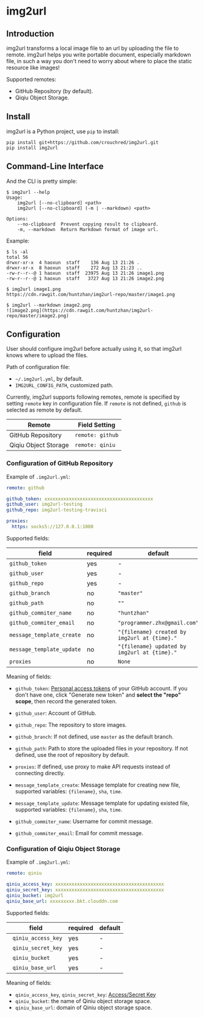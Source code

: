 # img2url

## Introduction 

img2url transforms a local image file to an url by uploading the file to remote. img2url helps you write portable document, especially markdown file, in such a way you don't need to worry about where to place the static resource like images!

Supported remotes:

* GitHub Repository (by default).
* Qiqiu Object Storage.

## Install

img2url is a Python project, use `pip` to install:

```
pip install git+https://github.com/crouchred/img2url.git
pip install img2url

```

## Command-Line Interface

And the CLI is pretty simple:

```
$ img2url --help 
Usage:
    img2url [--no-clipboard] <path>
    img2url [--no-clipboard] (-m | --markdown) <path>

Options:
    --no-clipboard  Prevent copying result to clipboard.
    -m, --markdown  Return Markdown format of image url.
```

Example:

```
$ ls -al
total 56
drwxr-xr-x  4 haoxun  staff    136 Aug 13 21:26 .
drwxr-xr-x  8 haoxun  staff    272 Aug 13 21:23 ..
-rw-r--r--@ 1 haoxun  staff  23975 Aug 13 21:26 image1.png
-rw-r--r--@ 1 haoxun  staff   3727 Aug 13 21:26 image2.png

$ img2url image1.png 
https://cdn.rawgit.com/huntzhan/img2url-repo/master/image1.png

$ img2url --markdown image2.png 
![image2.png](https://cdn.rawgit.com/huntzhan/img2url-repo/master/image2.png)
```

## Configuration

User should configure img2url before actually using it, so that img2url knows where to upload the files.

Path of configuration file:

* `~/.img2url.yml`, by default.
* `IMG2URL_CONFIG_PATH`, customized path.

Currently, img2url supports following remotes, remote is specified by setting `remote` key in configuration file. If `remote` is not defined, `github` is selected as remote by default.

| Remote               | Field Setting    |
| -------------------- | ---------------- |
| GitHub Repository    | `remote: github` |
| Qiqiu Object Storage | `remote: qiniu`  |

### Configuration of GitHub Repository

Example of `.img2url.yml`:

```yaml
remote: github

github_token: xxxxxxxxxxxxxxxxxxxxxxxxxxxxxxxxxxxxxxxx
github_user: img2url-testing
github_repo: img2url-testing-travisci

proxies:
  https: socks5://127.0.0.1:1080
```

Supported fields:

| field                     | required | default                                  |
| ------------------------- | -------- | ---------------------------------------- |
| `github_token`            | yes      | -                                        |
| `github_user`             | yes      | -                                        |
| `github_repo`             | yes      | -                                        |
| `github_branch`           | no       | `"master"`                               |
| `github_path`             | no       | `""`                                     |
| `github_commiter_name`    | no       | `"huntzhan"`                             |
| `github_commiter_email`   | no       | `"programmer.zhx@gmail.com"`             |
| `message_template_create` | no       | `"{filename} created by img2url at {time}."` |
| `message_template_update` | no       | `"{filename} updated by img2url at {time}."` |
| `proxies`                 | no       | `None`                                   |

Meaning of fields:

* `github_token`: [Personal access tokens](https://github.com/settings/tokens) of your GitHub account. If you don't have one, click "Generate new token" and **select the "repo" scope**, then record the generated token.
* `github_user`: Account of GitHub.
* `github_repo`: The repository to store images.


* `github_branch`: If not defined, use `master` as the default branch.
* `github_path`: Path to store the uploaded files in your repository. If not defined, use the root of repository by default.
* `proxies`: If defined, use proxy to make API requests instead of connecting directly.
* `message_template_create`: Message template for creating new file, supported variables: `{filename}`, `sha`, `time`.
* `message_template_update`: Message template for updating existed file, supported variables: `{filename}`, `sha`, `time`.
* `github_commiter_name`: Username for commit message.
* `github_commiter_email`: Email for commit message.

### Configuration of Qiqiu Object Storage

Example of `.img2url.yml`:

```yaml
remote: qiniu

qiniu_access_key: xxxxxxxxxxxxxxxxxxxxxxxxxxxxxxxxxxxxxxxx
qiniu_secret_key: xxxxxxxxxxxxxxxxxxxxxxxxxxxxxxxxxxxxxxxx
qiniu_bucket: img2url
qiniu_base_url: xxxxxxxxx.bkt.clouddn.com
```

Supported fields:

| field               | required | default |
| ------------------- | -------- | ------- |
| ` qiniu_access_key` | yes      | -       |
| ` qiniu_secret_key` | yes      | -       |
| ` qiniu_bucket`     | yes      | -       |
| ` qiniu_base_url`   | yes      | -       |

Meaning of fields:

* `qiniu_access_key`, `qiniu_secret_key`: [Access/Secret Key](https://portal.qiniu.com/user/key)
* `qiniu_bucket`: the name of Qiniu object storage space.
* `qiniu_base_url`: domain of Qiniu object storage space.
